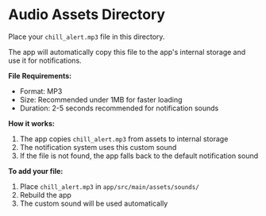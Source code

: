 # Audio Assets Directory

Place your `chill_alert.mp3` file in this directory.

The app will automatically copy this file to the app's internal storage and use it for notifications.

**File Requirements:**
- Format: MP3
- Size: Recommended under 1MB for faster loading
- Duration: 2-5 seconds recommended for notification sounds

**How it works:**
1. The app copies `chill_alert.mp3` from assets to internal storage
2. The notification system uses this custom sound
3. If the file is not found, the app falls back to the default notification sound

**To add your file:**
1. Place `chill_alert.mp3` in `app/src/main/assets/sounds/`
2. Rebuild the app
3. The custom sound will be used automatically
